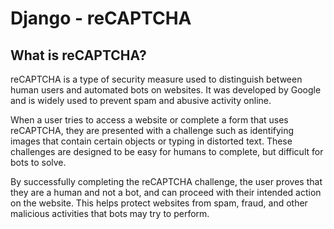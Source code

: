 # Django - reCAPTCHA

## What is reCAPTCHA?
reCAPTCHA is a type of security measure used to distinguish between human users and automated bots on websites. It was developed by Google and is widely used to prevent spam and abusive activity online.

When a user tries to access a website or complete a form that uses reCAPTCHA, they are presented with a challenge such as identifying images that contain certain objects or typing in distorted text. These challenges are designed to be easy for humans to complete, but difficult for bots to solve.

By successfully completing the reCAPTCHA challenge, the user proves that they are a human and not a bot, and can proceed with their intended action on the website. This helps protect websites from spam, fraud, and other malicious activities that bots may try to perform.

